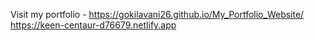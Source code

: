 Visit my portfolio - https://gokilavani26.github.io/My_Portfolio_Website/
https://keen-centaur-d76679.netlify.app
